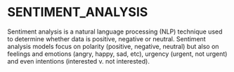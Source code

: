 # SENTIMENT_ANALYSIS
Sentiment analysis is a natural language processing (NLP) technique used to determine whether data is positive, negative or neutral. Sentiment analysis models focus on polarity (positive, negative, neutral) but also on feelings and emotions (angry, happy, sad, etc), urgency (urgent, not urgent) and even intentions (interested v. not interested).
